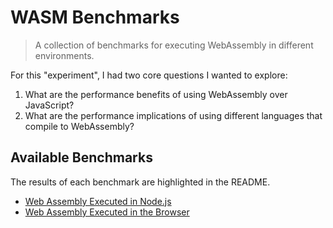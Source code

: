# WASM Benchmarks

> A collection of benchmarks for executing WebAssembly in different environments.

For this "experiment", I had two core questions I wanted to explore:

1. What are the performance benefits of using WebAssembly over JavaScript?
2. What are the performance implications of using different languages that compile to WebAssembly?

## Available Benchmarks

The results of each benchmark are highlighted in the README.

- [Web Assembly Executed in Node.js](./packages/bench-node)
- [Web Assembly Executed in the Browser](./packages/bench-web)
